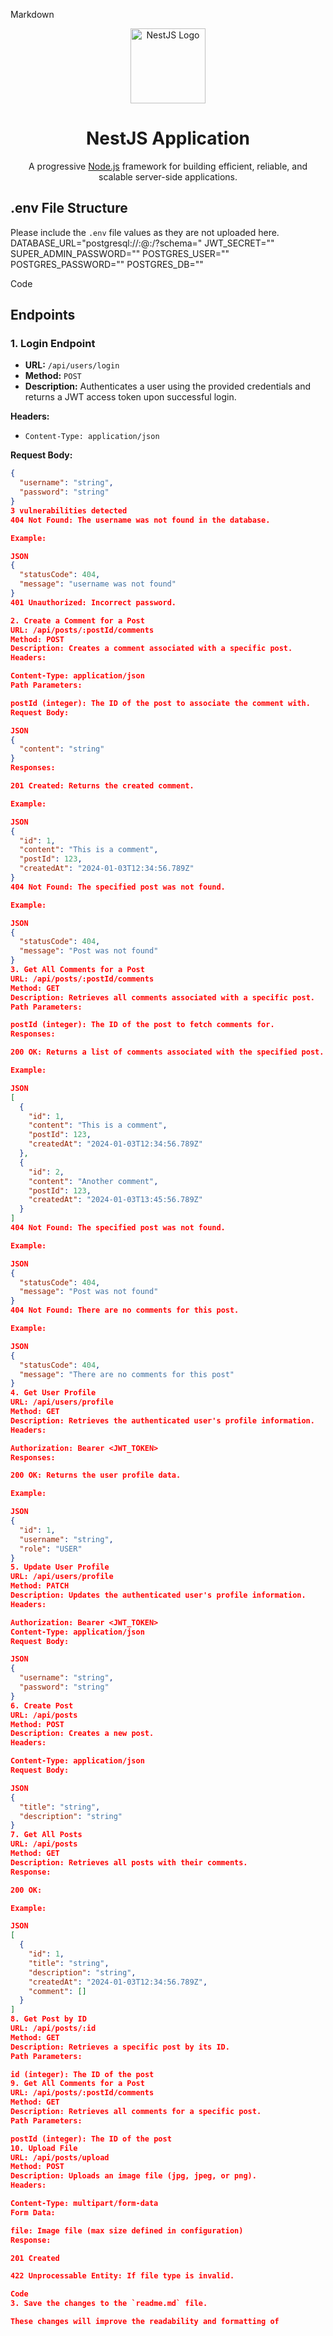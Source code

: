 
Markdown
<p align="center"> <img src="https://nestjs.com/img/logo-small.svg" width="120" alt="NestJS Logo" /> </p>
<h1 align="center">NestJS Application</h1>
<p align="center"> A progressive <a href="http://nodejs.org">Node.js</a> framework for building efficient, reliable, and scalable server-side applications. </p>

## .env File Structure

Please include the `.env` file values as they are not uploaded here.
DATABASE_URL="postgresql://:@:/?schema="
JWT_SECRET=""
SUPER_ADMIN_PASSWORD=""
POSTGRES_USER=""
POSTGRES_PASSWORD=""
POSTGRES_DB=""

Code
## Endpoints

### 1. **Login Endpoint**

- **URL:** `/api/users/login`
- **Method:** `POST`
- **Description:** Authenticates a user using the provided credentials and returns a JWT access token upon successful login.

**Headers:**
- `Content-Type: application/json`

**Request Body:**
```json
{
  "username": "string",
  "password": "string"
}
3 vulnerabilities detected
404 Not Found: The username was not found in the database.

Example:

JSON
{
  "statusCode": 404,
  "message": "username was not found"
}
401 Unauthorized: Incorrect password.

2. Create a Comment for a Post
URL: /api/posts/:postId/comments
Method: POST
Description: Creates a comment associated with a specific post.
Headers:

Content-Type: application/json
Path Parameters:

postId (integer): The ID of the post to associate the comment with.
Request Body:

JSON
{
  "content": "string"
}
Responses:

201 Created: Returns the created comment.

Example:

JSON
{
  "id": 1,
  "content": "This is a comment",
  "postId": 123,
  "createdAt": "2024-01-03T12:34:56.789Z"
}
404 Not Found: The specified post was not found.

Example:

JSON
{
  "statusCode": 404,
  "message": "Post was not found"
}
3. Get All Comments for a Post
URL: /api/posts/:postId/comments
Method: GET
Description: Retrieves all comments associated with a specific post.
Path Parameters:

postId (integer): The ID of the post to fetch comments for.
Responses:

200 OK: Returns a list of comments associated with the specified post.

Example:

JSON
[
  {
    "id": 1,
    "content": "This is a comment",
    "postId": 123,
    "createdAt": "2024-01-03T12:34:56.789Z"
  },
  {
    "id": 2,
    "content": "Another comment",
    "postId": 123,
    "createdAt": "2024-01-03T13:45:56.789Z"
  }
]
404 Not Found: The specified post was not found.

Example:

JSON
{
  "statusCode": 404,
  "message": "Post was not found"
}
404 Not Found: There are no comments for this post.

Example:

JSON
{
  "statusCode": 404,
  "message": "There are no comments for this post"
}
4. Get User Profile
URL: /api/users/profile
Method: GET
Description: Retrieves the authenticated user's profile information.
Headers:

Authorization: Bearer <JWT_TOKEN>
Responses:

200 OK: Returns the user profile data.

Example:

JSON
{
  "id": 1,
  "username": "string",
  "role": "USER"
}
5. Update User Profile
URL: /api/users/profile
Method: PATCH
Description: Updates the authenticated user's profile information.
Headers:

Authorization: Bearer <JWT_TOKEN>
Content-Type: application/json
Request Body:

JSON
{
  "username": "string",
  "password": "string"
}
6. Create Post
URL: /api/posts
Method: POST
Description: Creates a new post.
Headers:

Content-Type: application/json
Request Body:

JSON
{
  "title": "string",
  "description": "string"
}
7. Get All Posts
URL: /api/posts
Method: GET
Description: Retrieves all posts with their comments.
Response:

200 OK:

Example:

JSON
[
  {
    "id": 1,
    "title": "string",
    "description": "string",
    "createdAt": "2024-01-03T12:34:56.789Z",
    "comment": []
  }
]
8. Get Post by ID
URL: /api/posts/:id
Method: GET
Description: Retrieves a specific post by its ID.
Path Parameters:

id (integer): The ID of the post
9. Get All Comments for a Post
URL: /api/posts/:postId/comments
Method: GET
Description: Retrieves all comments for a specific post.
Path Parameters:

postId (integer): The ID of the post
10. Upload File
URL: /api/posts/upload
Method: POST
Description: Uploads an image file (jpg, jpeg, or png).
Headers:

Content-Type: multipart/form-data
Form Data:

file: Image file (max size defined in configuration)
Response:

201 Created

422 Unprocessable Entity: If file type is invalid.

Code
3. Save the changes to the `readme.md` file.

These changes will improve the readability and formatting of 
